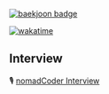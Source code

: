 [![baekjoon badge](http://mazassumnida.wtf/api/v2/generate_badge?boj=0626na)](https://solved.ac/profile/0626na)


[![wakatime](https://wakatime.com/badge/user/865c4835-c28d-480d-8c1d-42f9ab5aee77.svg)](https://wakatime.com/@865c4835-c28d-480d-8c1d-42f9ab5aee77)




## Interview
🎙️ [nomadCoder Interview](https://nomadcoders.co/community/thread/5747)


